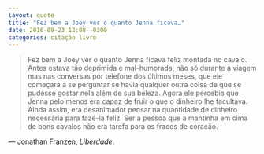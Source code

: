 ```yaml
---
layout: quote
title: "Fez bem a Joey ver o quanto Jenna ficava…"
date: 2016-09-23 12:08 -0300
categories: citação livro
---
```

>Fez bem a Joey ver o quanto Jenna ficava feliz montada no cavalo. Antes estava tão deprimida e mal-humorada, não só durante a viagem mas nas conversas por telefone dos últimos meses, que ele começara a se perguntar se havia qualquer outra coisa de que se pudesse gostar nela além de sua beleza. Agora ele percebia que Jenna pelo menos era capaz de fruir o que o dinheiro lhe facultava. Ainda assim, era desanimador pensar na quantidade de dinheiro necessária para fazê-la feliz. Ser a pessoa que a mantinha em cima de bons cavalos não era tarefa para os fracos de coração.

— Jonathan Franzen, _Liberdade_.
